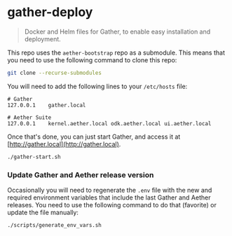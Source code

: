 # gather-deploy

> Docker and Helm files for Gather, to enable easy installation and deployment.

This repo uses the `aether-bootstrap` repo as a submodule. This means that
you need to use the following command to clone this repo:

```bash
git clone --recurse-submodules
```

You will need to add the following lines to your `/etc/hosts` file:

```text
# Gather
127.0.0.1    gather.local

# Aether Suite
127.0.0.1    kernel.aether.local odk.aether.local ui.aether.local
```

Once that's done, you can just start Gather,
and access it at [http://gather.local](http://gather.local).

```bash
./gather-start.sh
```

### Update Gather and Aether release version

Occasionally you will need to regenerate the `.env` file with the new and
required environment variables that include the last Gather and Aether releases.
You need to use the following command to do that (favorite) or update the file
manually:

```bash
./scripts/generate_env_vars.sh
```
